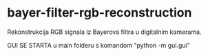 # bayer-filter-rgb-reconstruction
Rekonstrukcija RGB signala iz Bayerova filtra u digitalnim kamerama.

GUI SE STARTA u main folderu s komandom "python -m gui.gui"